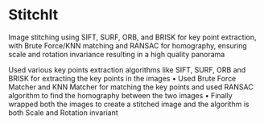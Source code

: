 # StitchIt
Image stitching using SIFT, SURF, ORB, and BRISK for key point extraction, with Brute Force/KNN matching and RANSAC for homography, ensuring scale and rotation invariance resulting in a high quality panorama

Used various key points extraction algorithms like SIFT, SURF, ORB and BRISK for extracting the key points in the images
 • Used Brute Force Matcher and KNN Matcher for matching the key points and used RANSAC algorithm to find the
 homography between the two images
 • Finally wrapped both the images to create a stitched image and the algorithm is both Scale and Rotation invariant
